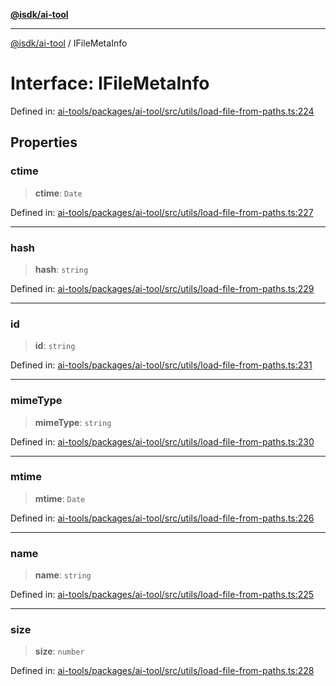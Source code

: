 [**@isdk/ai-tool**](../README.md)

***

[@isdk/ai-tool](../globals.md) / IFileMetaInfo

# Interface: IFileMetaInfo

Defined in: [ai-tools/packages/ai-tool/src/utils/load-file-from-paths.ts:224](https://github.com/isdk/ai-tool.js/blob/a24331161aecd2d7bbd8dc9f9cd3d984871261cb/src/utils/load-file-from-paths.ts#L224)

## Properties

### ctime

> **ctime**: `Date`

Defined in: [ai-tools/packages/ai-tool/src/utils/load-file-from-paths.ts:227](https://github.com/isdk/ai-tool.js/blob/a24331161aecd2d7bbd8dc9f9cd3d984871261cb/src/utils/load-file-from-paths.ts#L227)

***

### hash

> **hash**: `string`

Defined in: [ai-tools/packages/ai-tool/src/utils/load-file-from-paths.ts:229](https://github.com/isdk/ai-tool.js/blob/a24331161aecd2d7bbd8dc9f9cd3d984871261cb/src/utils/load-file-from-paths.ts#L229)

***

### id

> **id**: `string`

Defined in: [ai-tools/packages/ai-tool/src/utils/load-file-from-paths.ts:231](https://github.com/isdk/ai-tool.js/blob/a24331161aecd2d7bbd8dc9f9cd3d984871261cb/src/utils/load-file-from-paths.ts#L231)

***

### mimeType

> **mimeType**: `string`

Defined in: [ai-tools/packages/ai-tool/src/utils/load-file-from-paths.ts:230](https://github.com/isdk/ai-tool.js/blob/a24331161aecd2d7bbd8dc9f9cd3d984871261cb/src/utils/load-file-from-paths.ts#L230)

***

### mtime

> **mtime**: `Date`

Defined in: [ai-tools/packages/ai-tool/src/utils/load-file-from-paths.ts:226](https://github.com/isdk/ai-tool.js/blob/a24331161aecd2d7bbd8dc9f9cd3d984871261cb/src/utils/load-file-from-paths.ts#L226)

***

### name

> **name**: `string`

Defined in: [ai-tools/packages/ai-tool/src/utils/load-file-from-paths.ts:225](https://github.com/isdk/ai-tool.js/blob/a24331161aecd2d7bbd8dc9f9cd3d984871261cb/src/utils/load-file-from-paths.ts#L225)

***

### size

> **size**: `number`

Defined in: [ai-tools/packages/ai-tool/src/utils/load-file-from-paths.ts:228](https://github.com/isdk/ai-tool.js/blob/a24331161aecd2d7bbd8dc9f9cd3d984871261cb/src/utils/load-file-from-paths.ts#L228)
